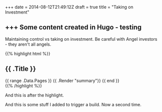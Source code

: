 +++
date = 2014-08-12T21:49:12Z
draft = true
title = "Taking on Investment"

+++
Some content created in Hugo - testing
--------------------------------------

Maintaining control vs taking on investment.
Be careful with Angel investors - they aren't all angels.

{{% highlight html %}}
<section id="main">
  <div>
   <h1 id="title">{{ .Title }}</h1>
    {{ range .Data.Pages }}
        {{ .Render "summary"}}
    {{ end }}
  </div>
</section>
{{% /highlight %}}

And this is after the highlight.

And this is some stuff I added to trigger a build. Now a second time.

